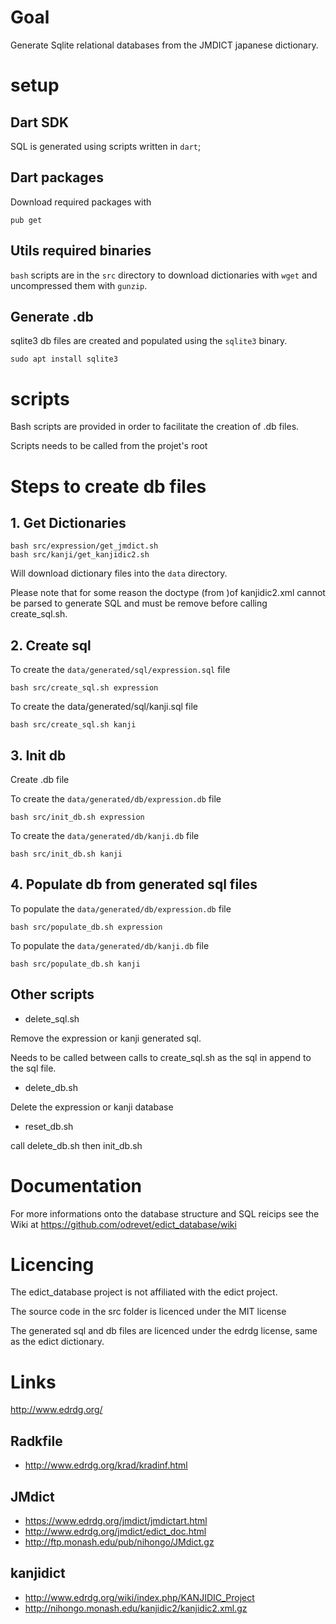 # Goal

Generate Sqlite relational databases from the JMDICT japanese dictionary.

# setup

## Dart SDK 

SQL is generated using scripts written in `dart`; 

## Dart packages

Download required packages with

	pub get

## Utils required binaries

`bash` scripts are in the `src` directory to download dictionaries with `wget` and uncompressed them with `gunzip`.


## Generate .db 

sqlite3 db files are created and populated using the `sqlite3` binary.

```
sudo apt install sqlite3
```

# scripts

Bash scripts are provided in order to facilitate the creation of .db files.

Scripts needs to be called from the projet's root

# Steps to create db files

## 1. Get Dictionaries

    bash src/expression/get_jmdict.sh
    bash src/kanji/get_kanjidic2.sh

Will download dictionary files into the `data` directory. 

Please note that for some reason the doctype (from <!DOCTYPE kanjidic2 [ to ]> )of kanjidic2.xml cannot be parsed to generate SQL and must be remove before calling create_sql.sh.

## 2. Create sql

To create the `data/generated/sql/expression.sql` file

	bash src/create_sql.sh expression

To create the data/generated/sql/kanji.sql file

	bash src/create_sql.sh kanji

## 3. Init db

Create .db file  

To create the `data/generated/db/expression.db` file

    bash src/init_db.sh expression

To create the `data/generated/db/kanji.db` file

	bash src/init_db.sh kanji

## 4. Populate db from generated sql files


To populate the `data/generated/db/expression.db` file

	bash src/populate_db.sh expression

To populate the `data/generated/db/kanji.db` file

	bash src/populate_db.sh kanji


## Other scripts

* delete_sql.sh

Remove the expression or kanji generated sql.

Needs to be called between calls to create_sql.sh as the sql in append to the sql file.

* delete_db.sh

Delete the expression or kanji database

* reset_db.sh

call delete_db.sh then init_db.sh

# Documentation

For more informations onto the database structure and SQL reicips see the Wiki at https://github.com/odrevet/edict_database/wiki

# Licencing

The edict_database project is not affiliated with the edict project. 

The source code in the src folder is licenced under the MIT license

The generated sql and db files are licenced under the edrdg license, same as the edict dictionary.

# Links

http://www.edrdg.org/

## Radkfile

* http://www.edrdg.org/krad/kradinf.html

## JMdict

* https://www.edrdg.org/jmdict/jmdictart.html
* http://www.edrdg.org/jmdict/edict_doc.html
* http://ftp.monash.edu/pub/nihongo/JMdict.gz

## kanjidict

* http://www.edrdg.org/wiki/index.php/KANJIDIC_Project
* http://nihongo.monash.edu/kanjidic2/kanjidic2.xml.gz
